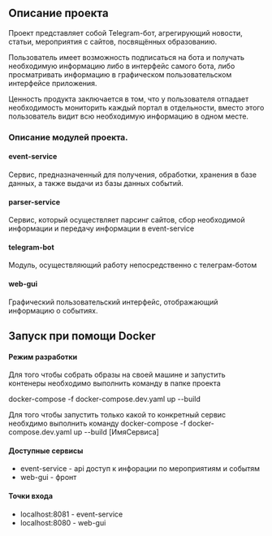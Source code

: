 ## Описание проекта

Проект представляет собой Telegram-бот, агрегирующий новости,
статьи, мероприятия с сайтов, посвящённых образованию.

Пользователь имеет возможность подписаться на бота и получать
необходимую информацию либо в интерфейс самого бота, либо просматривать
информацию в графическом пользовательском интерфейсе приложения.

Ценность продукта заключается в том, что у пользователя отпадает
необходимость мониторить каждый портал в отдельности, вместо этого
пользователь видит всю необходимую информацию в одном месте.

### Описание модулей проекта.

#### event-service

Сервис, предназначенный для получения, обработки, хранения в базе данных,
а также выдачи из базы данных событий.

#### parser-service

Сервис, который осуществляет парсинг сайтов, сбор необходимой информации
и передачу информации в event-service

#### telegram-bot

Модуль, осуществляющий работу непосредственно с телеграм-ботом

#### web-gui

Графический пользовательский интерфейс, отображающий информацию о событиях.

## Запуск при помощи Docker
#### Режим разработки
Для того чтобы собрать образы на своей машине и запустить контенеры необходимо выполнить команду в папке проекта

docker-compose -f docker-compose.dev.yaml up --build

Для того чтобы запустить только какой то конкретный сервис необхдимо выполнить команду
docker-compose -f docker-compose.dev.yaml up --build [ИмяСервиса]

#### Доступные сервисы
 - event-service - api доступ к инфорации по мероприятиям и событям
 - web-gui - фронт
#### Точки входа 
 - localhost:8081 - event-service
 - localhost:8080 - web-gui